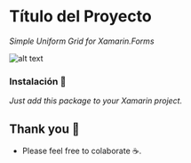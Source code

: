 # Título del Proyecto

_Simple Uniform Grid for Xamarin.Forms_



![alt text](https://github.com/Jouna77/Xamarin.Forms.UniformGrid/new/master/image.png?raw=true)


### Instalación 🔧

_Just add this package to your Xamarin project._


## Thank you 🎁
* Please feel free to colaborate ☕.
